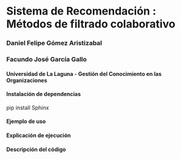 # Sistema de Recomendación : Métodos de filtrado colaborativo
### Daniel Felipe Gómez Aristizabal
### Facundo José García Gallo
#### Universidad de La Laguna - Gestión del Conocimiento en las Organizaciones


#### Instalación de dependencias

pip install Sphinx


#### Ejemplo de uso



#### Explicación de ejecución



#### Descripción del código


